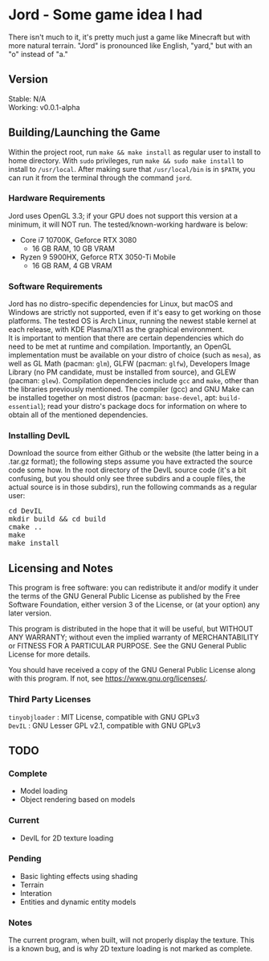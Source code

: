 # Jord - Some game idea I had
There isn't much to it, it's pretty much just a game like Minecraft but with more natural terrain. "Jord" is pronounced like English, "yard," but with an "o" instead of "a."
## Version
Stable: N/A <br>
Working: v0.0.1-alpha
## Building/Launching the Game
Within the project root, run `make && make install` as regular user to install to home directory. With `sudo` privileges, run `make && sudo make install` to install to `/usr/local`. After making sure that `/usr/local/bin` is in `$PATH`, you can run it from the terminal through the command `jord`.
### Hardware Requirements
Jord uses OpenGL 3.3; if your GPU does not support this version at a minimum, it will NOT run. The tested/known-working hardware is below:
* Core i7 10700K, Geforce RTX 3080 
    * 16 GB RAM, 10 GB VRAM
* Ryzen 9 5900HX, Geforce RTX 3050-Ti Mobile
    * 16 GB RAM, 4 GB VRAM
### Software Requirements
Jord has no distro-specific dependencies for Linux, but macOS and Windows are strictly not supported, even if it's easy to get working on those platforms. The tested OS is Arch Linux, running the newest stable kernel at each release, with KDE Plasma/X11 as the graphical environment. <br>
It is important to mention that there are certain dependencies which do need to be met at runtime and compilation. Importantly, an OpenGL implementation must be available on your distro of choice (such as `mesa`), as well as GL Math (pacman: `glm`), GLFW (pacman: `glfw`), Developers Image Library (no PM candidate, must be installed from source), and GLEW (pacman: `glew`). Compilation dependencies include `gcc` and `make`, other than the libraries previously mentioned. The compiler (gcc) and GNU Make can be installed together on most distros (pacman: `base-devel`, apt: `build-essential`); read your distro's package docs for information on where to obtain all of the mentioned dependencies.
### Installing DevIL
Download the source from either Github or the website (the latter being in a .tar.gz format); the following steps assume you have extracted the source code some how. In the root directory of the DevIL source code (it's a bit confusing, but you should only see three subdirs and a couple files, the actual source is in those subdirs), run the following commands as a regular user:
<pre>
cd DevIL
mkdir build && cd build
cmake ..
make
make install
</pre>
## Licensing and Notes
This program is free software: you can redistribute it and/or modify it under the terms of the GNU General Public License as published by the Free Software Foundation, either version 3 of the License, or (at your option) any later version.

This program is distributed in the hope that it will be useful, but WITHOUT ANY WARRANTY; without even the implied warranty of MERCHANTABILITY or FITNESS FOR A PARTICULAR PURPOSE. See the GNU General Public License for more details.

You should have received a copy of the GNU General Public License along with this program. If not, see <https://www.gnu.org/licenses/>.
### Third Party Licenses
`tinyobjloader` : MIT License, compatible with GNU GPLv3 <br>
`DevIL` : GNU Lesser GPL v2.1, compatible with GNU GPLv3
## TODO
### Complete
* Model loading
* Object rendering based on models
### Current
* DevIL for 2D texture loading
### Pending
* Basic lighting effects using shading
* Terrain
* Interation
* Entities and dynamic entity models
### Notes
The current program, when built, will not properly display the texture. This is a known bug, and is why 2D texture loading is not marked as complete.
